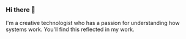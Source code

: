 ### Hi there 👋

I'm a creative technologist who has a passion for understanding how systems work. You'll find this reflected in my work.
